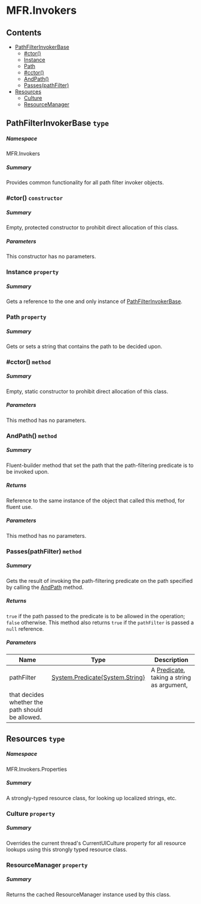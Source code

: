 <a name='assembly'></a>
# MFR.Invokers

## Contents

- [PathFilterInvokerBase](#T-MFR-Objects-Invokers-PathFilterInvokerBase 'MFR.Invokers.PathFilterInvokerBase')
  - [#ctor()](#M-MFR-Objects-Invokers-PathFilterInvokerBase-#ctor 'MFR.Invokers.PathFilterInvokerBase.#ctor')
  - [Instance](#P-MFR-Objects-Invokers-PathFilterInvokerBase-Instance 'MFR.Invokers.PathFilterInvokerBase.Instance')
  - [Path](#P-MFR-Objects-Invokers-PathFilterInvokerBase-Path 'MFR.Invokers.PathFilterInvokerBase.Path')
  - [#cctor()](#M-MFR-Objects-Invokers-PathFilterInvokerBase-#cctor 'MFR.Invokers.PathFilterInvokerBase.#cctor')
  - [AndPath()](#M-MFR-Objects-Invokers-PathFilterInvokerBase-AndPath-System-String- 'MFR.Invokers.PathFilterInvokerBase.AndPath(System.String)')
  - [Passes(pathFilter)](#M-MFR-Objects-Invokers-PathFilterInvokerBase-Passes-System-Predicate{System-String}- 'MFR.Invokers.PathFilterInvokerBase.Passes(System.Predicate{System.String})')
- [Resources](#T-MFR-Objects-Invokers-Properties-Resources 'MFR.Invokers.Properties.Resources')
  - [Culture](#P-MFR-Objects-Invokers-Properties-Resources-Culture 'MFR.Invokers.Properties.Resources.Culture')
  - [ResourceManager](#P-MFR-Objects-Invokers-Properties-Resources-ResourceManager 'MFR.Invokers.Properties.Resources.ResourceManager')

<a name='T-MFR-Objects-Invokers-PathFilterInvokerBase'></a>
## PathFilterInvokerBase `type`

##### Namespace

MFR.Invokers

##### Summary

Provides common functionality for all path filter invoker objects.

<a name='M-MFR-Objects-Invokers-PathFilterInvokerBase-#ctor'></a>
### #ctor() `constructor`

##### Summary

Empty, protected constructor to prohibit direct allocation of this class.

##### Parameters

This constructor has no parameters.

<a name='P-MFR-Objects-Invokers-PathFilterInvokerBase-Instance'></a>
### Instance `property`

##### Summary

Gets a reference to the one and only instance of [PathFilterInvokerBase](#T-MFR-Objects-Invokers-PathFilterInvokerBase 'MFR.Invokers.PathFilterInvokerBase').

<a name='P-MFR-Objects-Invokers-PathFilterInvokerBase-Path'></a>
### Path `property`

##### Summary

Gets or sets a string that contains the path to be decided upon.

<a name='M-MFR-Objects-Invokers-PathFilterInvokerBase-#cctor'></a>
### #cctor() `method`

##### Summary

Empty, static constructor to prohibit direct allocation of this class.

##### Parameters

This method has no parameters.

<a name='M-MFR-Objects-Invokers-PathFilterInvokerBase-AndPath-System-String-'></a>
### AndPath() `method`

##### Summary

Fluent-builder method that set the path that the path-filtering
predicate is to be invoked upon.

##### Returns

Reference to the same instance of the object that called this
method, for fluent use.

##### Parameters

This method has no parameters.

<a name='M-MFR-Objects-Invokers-PathFilterInvokerBase-Passes-System-Predicate{System-String}-'></a>
### Passes(pathFilter) `method`

##### Summary

Gets the result of invoking the path-filtering predicate on the path
specified by calling the [AndPath](#M-MFR-Objects-IPathFilterInvoker-AndPath 'MFR.IPathFilterInvoker.AndPath') method.

##### Returns

`true` if the path passed to the predicate is to be
allowed in the operation; `false` otherwise. This
method also returns `true` if the `pathFilter` is passed a `null` reference.

##### Parameters

| Name | Type | Description |
| ---- | ---- | ----------- |
| pathFilter | [System.Predicate{System.String}](http://msdn.microsoft.com/query/dev14.query?appId=Dev14IDEF1&l=EN-US&k=k:System.Predicate 'System.Predicate{System.String}') | A [Predicate](http://msdn.microsoft.com/query/dev14.query?appId=Dev14IDEF1&l=EN-US&k=k:System.Predicate 'System.Predicate'), taking a string as argument,
that decides whether the path should be allowed. |

<a name='T-MFR-Objects-Invokers-Properties-Resources'></a>
## Resources `type`

##### Namespace

MFR.Invokers.Properties

##### Summary

A strongly-typed resource class, for looking up localized strings, etc.

<a name='P-MFR-Objects-Invokers-Properties-Resources-Culture'></a>
### Culture `property`

##### Summary

Overrides the current thread's CurrentUICulture property for all
  resource lookups using this strongly typed resource class.

<a name='P-MFR-Objects-Invokers-Properties-Resources-ResourceManager'></a>
### ResourceManager `property`

##### Summary

Returns the cached ResourceManager instance used by this class.
